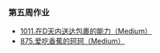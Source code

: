 ### 第五周作业

- [1011.在D天内送达包裹的能力（Medium）](https://github.com/hearthstones/algorithm/blob/main/homework/week5/CapacityToShipPackagesWithinDDays.java)
- [875.爱吃香蕉的珂珂（Medium）](https://github.com/hearthstones/algorithm/blob/main/homework/week5/KokoEatingBananas.java)